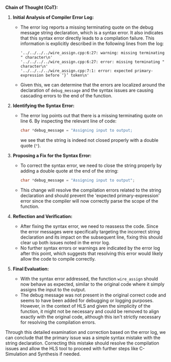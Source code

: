 **Chain of Thought (CoT):**

1. **Initial Analysis of Compiler Error Log:**
   - The error log reports a missing terminating quote on the debug message string declaration, which is a syntax error. It also indicates that this syntax error directly leads to a compilation failure. This information is explicitly described in the following lines from the log:
     ```
     '../../../../wire_assign.cpp:6:27: warning: missing terminating " character\n'
     '../../../../wire_assign.cpp:6:27: error: missing terminating " character\n'
     '../../../../wire_assign.cpp:7:1: error: expected primary-expression before ‘}’ token\n'
     ```
   - Given this, we can determine that the errors are localized around the declaration of `debug_message` and the syntax issues are causing cascading errors to the end of the function.

2. **Identifying the Syntax Error:**
   - The error log points out that there is a missing terminating quote on line 6. By inspecting the relevant line of code:
     ```cpp
     char *debug_message = "Assigning input to output;
     ```
     we see that the string is indeed not closed properly with a double quote (`"`).

3. **Proposing a Fix for the Syntax Error:**
   - To correct the syntax error, we need to close the string properly by adding a double quote at the end of the string:
     ```cpp
     char *debug_message = "Assigning input to output";
     ```
   - This change will resolve the compilation errors related to the string declaration and should prevent the 'expected primary-expression' error since the compiler will now correctly parse the scope of the function.

4. **Reflection and Verification:**
   - After fixing the syntax error, we need to reassess the code. Since the error messages were specifically targeting the incorrect string declaration and its impact on the subsequent line, fixing this should clear up both issues noted in the error log.
   - No further syntax errors or warnings are indicated by the error log after this point, which suggests that resolving this error would likely allow the code to compile correctly.

5. **Final Evaluation:**
   - With the syntax error addressed, the function `wire_assign` should now behave as expected, similar to the original code where it simply assigns the input to the output.
   - The debug message was not present in the original correct code and seems to have been added for debugging or logging purposes. However, in the context of HLS and given the simplicity of the function, it might not be necessary and could be removed to align exactly with the original code, although this isn't strictly necessary for resolving the compilation errors.

Through this detailed examination and correction based on the error log, we can conclude that the primary issue was a simple syntax mistake with the string declaration. Correcting this mistake should resolve the compilation issues and allow the HLS tool to proceed with further steps like C-Simulation and Synthesis if needed.